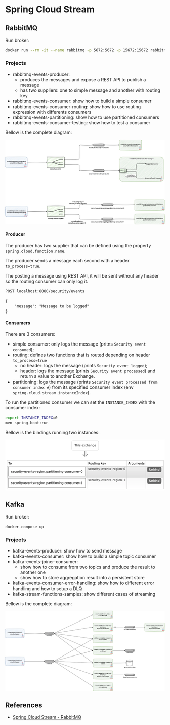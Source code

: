 # Spring Cloud Stream

## RabbitMQ

Run broker:

```sh
docker run --rm -it --name rabbitmq -p 5672:5672 -p 15672:15672 rabbitmq:management
```

### Projects

- rabbitmq-events-producer:
  - produces the messages and expose a REST API to publish a message
  - has two suppliers: one to simple message and another with routing key
- rabbitmq-events-consumer: show how to build a simple consumer
- rabbitmq-events-consumer-routing: show how to use routing expression with differents consumers
- rabbitmq-events-partitioning: show how to use partitioned consumers
- rabbitmq-events-consumer-testing: show how to test a consumer

Bellow is the complete diagram:

![](images/spring-cloud-stream-rabbitmq.jpg)

#### Producer

The producer has two supplier that can be defined using the property `spring.cloud.function.name`.

The producer sends a message each second with a header `to_process=true`.

The posting a message using REST API, it will be sent without any header so the routing consumer can only log it.

```
POST localhost:8080/security/events

{
	"message": "Message to be logged"
}
```

#### Consumers

There are 3 consumers:

- simple consumer: only logs the message (pritns `Security event consumed`);
- routing: defines two functions that is routed depending on header `to_process=true`
  - no header: logs the message (prints `Security event logged`);
  - header: logs the message (prints `Security event processed`) and return a value to another Exchange.
- partitioning: logs the message (prints `Security event processed from consumer index #`) from its specified consumer index (env `spring.cloud.stream.instanceIndex`).

To run the partitioned consumer we can set the `INSTANCE_INDEX` with the consumer index:

```sh
export INSTANCE_INDEX=0
mvn spring-boot:run
```

Bellow is the bindings running two instances:

![](images/partitioned-consumers-bindings.png)

## Kafka

Run broker:

```sh
docker-compose up
```

### Projects

- kafka-events-producer: show how to send message
- kafka-events-consumer: show how to build a simple topic consumer
- kafka-events-joiner-consumer:
  - show how to consume from two topics and produce the result to another one
  - show how to store aggregation result into a persistent store
- kafka-events-consumer-error-handling: show how to different error handling and how to setup a DLQ
- kafka-stream-functions-samples: show different cases of streaming

Bellow is the complete diagram:

![](images/spring-cloud-stream-kafka.jpg)

## References

- [Spring Cloud Stream - RabbitMQ](https://github.com/spring-cloud/spring-cloud-stream-binder-rabbit)

